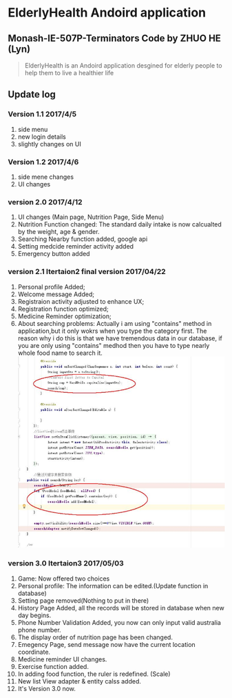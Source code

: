 # ElderlyHealth Andoird application
## Monash-IE-507P-Terminators Code by ZHUO HE (Lyn)


> ElderlyHealth is an Andoird application desgined for elderly people to help them to live a healthier life

## Update log
### Version 1.1 2017/4/5
1. side menu
2. new login details
3. slightly changes on UI

### Version 1.2 2017/4/6
1. side mene changes
2. UI changes


### version 2.0   2017/4/12
1. UI changes (Main page, Nutrition Page, Side Menu)
2. Nutrition Function changed: The standard daily intake is now calcualted by the weight, age & gender.
3. Searching Nearby function added, google api
4. Setting medcide reminder activity added
5. Emergency button added

### version 2.1 Itertaion2 final version 2017/04/22
1. Personal profile Added;
2. Welcome message Added;
3. Registraion activity adjusted to enhance UX;
4. Registration function optimized;
5. Medicine Reminder optimization;
6. About searching problems: Actually i am using "contains" method in application,but it only wokrs when you type the category first. The reason why i do this is that we have tremendous data in our database, if you are only using "contains" medhod then you have to type nearly whole food name to search it.
![image](https://github.com/lddahz789/ElderlyHealth/blob/master/Searching.jpg)


### version 3.0 Itertaion3 2017/05/03
1. Game: Now offered two choices
2. Personal profile: The information can be edited.(Update function in database)
3. Setting page removed(Nothing to put in there)
4. History Page Added, all the records will be stored in database when new day begins.
5. Phone Number Validation Added, you now can only input valid australia phone number.
6. The display order of nutrition page has been changed.
7. Emegency Page, send message now have the current location coordinate.
8. Medicine reminder UI changes.
9. Exercise function added.
10. In adding food function, the ruler is redefined. (Scale)
11. New list View adapter & entity calss added.
12. It's Version 3.0 now.

